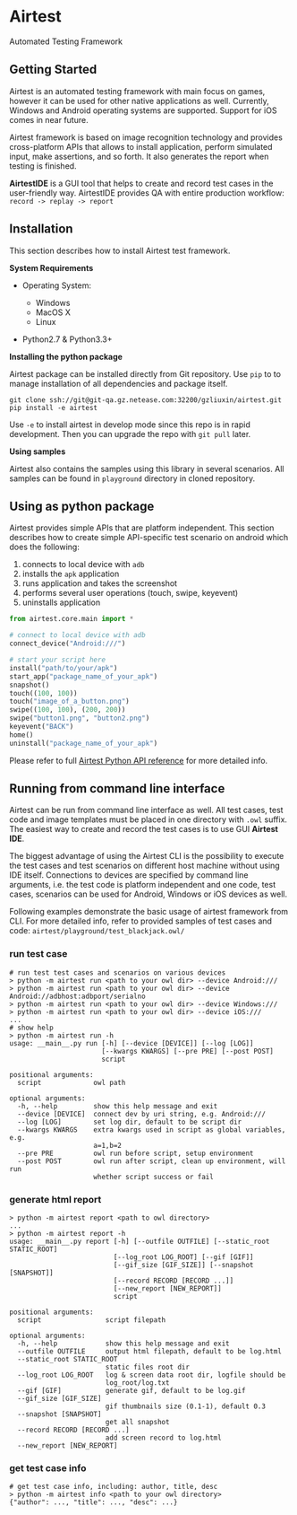 Airtest
================

Automated Testing Framework

## Getting Started

Airtest is an automated testing framework with main focus on games, however it can be used for other native applications as well. Currently, Windows and Android operating systems are supported. Support for iOS comes in near future.

Airtest framework is based on image recognition technology and provides cross-platform APIs that allows to install application, perform simulated input, make assertions, and so forth. It also generates the report when testing is finished.

**AirtestIDE** is a GUI tool that helps to create and record test cases in the user-friendly way. AirtestIDE provides QA with entire production workflow: ``record -> replay -> report``


## Installation

This section describes how to install Airtest test framework.

**System Requirements**

* Operating System: 
  * Windows
  * MacOS X
  * Linux

* Python2.7 & Python3.3+

**Installing the python package**

Airtest package can be installed directly from Git repository. Use ``pip`` to
to manage installation of all dependencies and package itself.

```Shell
git clone ssh://git@git-qa.gz.netease.com:32200/gzliuxin/airtest.git
pip install -e airtest
```

Use `-e` to install airtest in develop mode since this repo is in rapid development. Then you can upgrade the repo with `git pull` later.

**Using samples**

Airtest also contains the samples using this library in several scenarios. All samples can be found in `playground` directory in cloned repository.

## Using as python package

Airtest provides simple APIs that are platform independent. This section describes how to create simple API-specific test scenario on android which does the following:
 
1. connects to local device with `adb`
1. installs the `apk` application
1. runs application and takes the  screenshot
1. performs several user operations (touch, swipe, keyevent)
1. uninstalls application

```Python
from airtest.core.main import *

# connect to local device with adb
connect_device("Android:///")

# start your script here
install("path/to/your/apk")
start_app("package_name_of_your_apk")
snapshot()
touch((100, 100))
touch("image_of_a_button.png")
swipe((100, 100), (200, 200))
swipe("button1.png", "button2.png")
keyevent("BACK")
home()
uninstall("package_name_of_your_apk")
```
Please refer to full [Airtest Python API reference](./all_module/airtest.core.api.html) for more
detailed info.

## Running from command line interface

Airtest can be run from command line interface as well. All test cases, test code and image templates must be placed in one directory with `.owl` suffix. The easiest way to create and record the test cases is to use GUI **Airtest IDE**.

The biggest advantage of using the Airtest CLI is the possibility to execute the test cases and test scenarios on different host machine without using IDE itself. Connections to devices are specified by command line arguments, i.e. the test code is platform independent and one code, test cases, scenarios can be used for Android, Windows or iOS devices as well. 

Following examples demonstrate the basic usage of airtest framework from CLI. For more detailed info, refer to provided samples of test cases and code: ```airtest/playground/test_blackjack.owl/```


### run test case
````Shell
# run test test cases and scenarios on various devices
> python -m airtest run <path to your owl dir> --device Android:///
> python -m airtest run <path to your owl dir> --device Android://adbhost:adbport/serialno
> python -m airtest run <path to your owl dir> --device Windows:///
> python -m airtest run <path to your owl dir> --device iOS:///
...
# show help
> python -m airtest run -h
usage: __main__.py run [-h] [--device [DEVICE]] [--log [LOG]]
                       [--kwargs KWARGS] [--pre PRE] [--post POST]
                       script

positional arguments:
  script             owl path

optional arguments:
  -h, --help         show this help message and exit
  --device [DEVICE]  connect dev by uri string, e.g. Android:///
  --log [LOG]        set log dir, default to be script dir
  --kwargs KWARGS    extra kwargs used in script as global variables, e.g.
                     a=1,b=2
  --pre PRE          owl run before script, setup environment
  --post POST        owl run after script, clean up environment, will run
                     whether script success or fail
````


### generate html report
```Shell
> python -m airtest report <path to owl directory>
...
> python -m airtest report -h
usage: __main__.py report [-h] [--outfile OUTFILE] [--static_root STATIC_ROOT]
                          [--log_root LOG_ROOT] [--gif [GIF]]
                          [--gif_size [GIF_SIZE]] [--snapshot [SNAPSHOT]]
                          [--record RECORD [RECORD ...]]
                          [--new_report [NEW_REPORT]]
                          script

positional arguments:
  script                script filepath

optional arguments:
  -h, --help            show this help message and exit
  --outfile OUTFILE     output html filepath, default to be log.html
  --static_root STATIC_ROOT
                        static files root dir
  --log_root LOG_ROOT   log & screen data root dir, logfile should be
                        log_root/log.txt
  --gif [GIF]           generate gif, default to be log.gif
  --gif_size [GIF_SIZE]
                        gif thumbnails size (0.1-1), default 0.3
  --snapshot [SNAPSHOT]
                        get all snapshot
  --record RECORD [RECORD ...]
                        add screen record to log.html
  --new_report [NEW_REPORT]

```


### get test case info
```Shell
# get test case info, including: author, title, desc
> python -m airtest info <path to your owl directory>
{"author": ..., "title": ..., "desc": ...}
```
